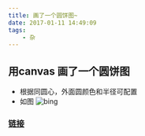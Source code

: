 ```yaml
---
title: 画了一个圆饼图~
date: 2017-01-11 14:49:09
tags:
    - 杂
---
```

## 用canvas 画了一个圆饼图
* 根据同圆心，外面圆颜色和半径可配置
* 如图 
    ![bing](http://thumbnail0.baidupcs.com/thumbnail/97454a5f86c207d435f7ee024705a6a9?fid=1600633756-250528-815870538437704&time=1489647600&rt=pr&sign=FDTAER-DCb740ccc5511e5e8fedcff06b081203-kXoLzq%2fUfk7rwnaTc1JKb8mLoS4%3d&expires=8h&chkbd=0&chkv=0&dp-logid=1730977420432425229&dp-callid=0&size=c1366_u768&quality=90)
### [链接](https://github.com/ouxiaohui/piechart)